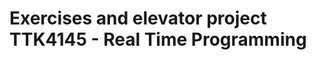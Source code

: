 Exercises and elevator project TTK4145 - Real Time Programming
==============================================================

